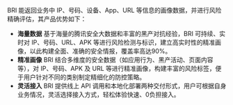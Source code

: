 BRI 能返回业务中 IP、号码、设备、App、URL 等信息的画像数据，并进行风险精确评估，其产品优势如下：
- **海量数据**
基于海量的腾讯安全大数据和丰富的黑产对抗经验，BRI 可持续、实时对 IP、号码、URL、APK 等进行风险检测与标识，建立高实时性的精准画像，以此构建全面、准确的安全情报，覆盖率高达90%。
- **精准画像**
BRI 结合多维度的安全数据（如应用行为、黑产活动、页面内容等），对 IP、号码、APK 及 URL 等进行精准画像，构建丰富的风险标签，便于用户针对不同的类别制定精细化的防控策略。
- **灵活接入**
BRI 提供线上 API 调用和本地化部署两种交付形式，用户可根据自身业务情况，灵活选择接入方式，轻松体验快速、0负担接入。
